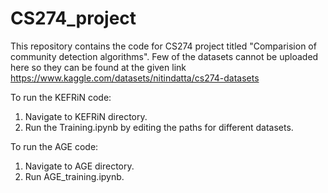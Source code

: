 # CS274_project
This repository contains the code for CS274 project titled "Comparision of community detection algorithms". 
Few of the datasets cannot be uploaded here so they can be found at the given link https://www.kaggle.com/datasets/nitindatta/cs274-datasets

To run the KEFRiN code: 
1. Navigate to KEFRiN directory. 
2. Run the Training.ipynb by editing the paths for different datasets. 

To run the AGE code: 
1. Navigate to AGE directory. 
2. Run AGE_training.ipynb. 

